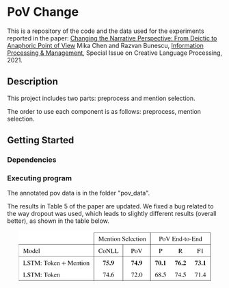 # PoV Change
This is a repository of the code and the data used for the experiments reported in the paper:
<a href="https://arxiv.org/abs/2103.04176">Changing the Narrative Perspective: From Deictic to Anaphoric Point of View</a>
Mika Chen and Razvan Bunescu, 
<a href="https://www.journals.elsevier.com/information-processing-and-management">Information Processing & Management</a>, Special Issue on Creative Language Processing, 2021.

## Description

This project includes two parts: preprocess and mention selection.

The order to use each component is as follows: preprocess, mention selection.

## Getting Started

### Dependencies

### Executing program
The annotated pov data is in the folder "pov_data".

The results in Table 5 of the paper are updated. We fixed a bug related to the way dropout was used, which leads to slightly different results (overall better), as shown in the table below.

<p align="center">
<img src="https://github.com/chenmike1986/change_pov/blob/main/mention_selection/update_results.png" width="450" height="120">
</p>
